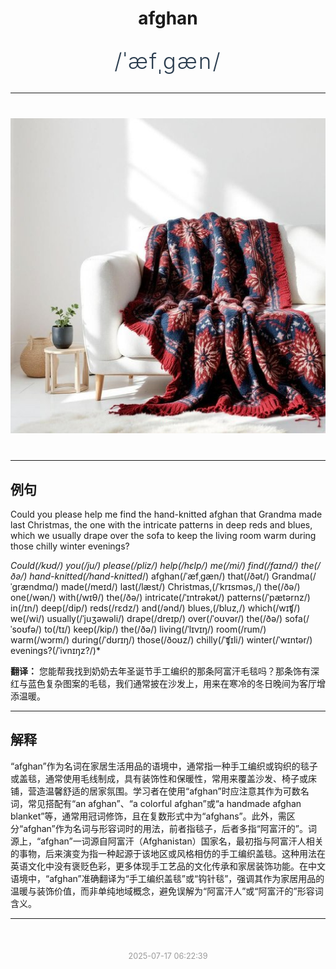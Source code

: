<div align="center">

# afghan

<div style="margin: 30px 0;">
<h1 style="font-size: 2.5em; font-weight: 300; letter-spacing: 2px; margin: 0; color: #2c3e50;">
/ˈæfˌgæn/
</h1>
</div>

</div>

---

<div align="center" style="margin: 40px 0;">

![afghan](images/afghan.png)

</div>

---

## 例句

Could you please help me find the hand-knitted afghan that Grandma made last Christmas, the one with the intricate patterns in deep reds and blues, which we usually drape over the sofa to keep the living room warm during those chilly winter evenings?

*Could(/kʊd/) you(/ju/) please(/pliz/) help(/hɛlp/) me(/mi/) find(/faɪnd/) the(/ðə/) hand-knitted(/hand-knitted*/) afghan(/ˈæfˌgæn/) that(/ðət/) Grandma(/ˈgrændmɑ/) made(/meɪd/) last(/læst/) Christmas,(/ˈkrɪsməs,/) the(/ðə/) one(/wən/) with(/wɪθ/) the(/ðə/) intricate(/ˈɪntrəkət/) patterns(/ˈpætərnz/) in(/ɪn/) deep(/dip/) reds(/rɛdz/) and(/ənd/) blues,(/bluz,/) which(/wɪʧ/) we(/wi/) usually(/ˈjuʒəwəli/) drape(/dreɪp/) over(/ˈoʊvər/) the(/ðə/) sofa(/ˈsoʊfə/) to(/tɪ/) keep(/kip/) the(/ðə/) living(/ˈlɪvɪŋ/) room(/rum/) warm(/wɔrm/) during(/ˈdʊrɪŋ/) those(/ðoʊz/) chilly(/ˈʧɪli/) winter(/ˈwɪntər/) evenings?(/ˈivnɪŋz?/)*

**翻译：** 您能帮我找到奶奶去年圣诞节手工编织的那条阿富汗毛毯吗？那条饰有深红与蓝色复杂图案的毛毯，我们通常披在沙发上，用来在寒冷的冬日晚间为客厅增添温暖。

---

## 解释

“afghan”作为名词在家居生活用品的语境中，通常指一种手工编织或钩织的毯子或盖毯，通常使用毛线制成，具有装饰性和保暖性，常用来覆盖沙发、椅子或床铺，营造温馨舒适的居家氛围。学习者在使用“afghan”时应注意其作为可数名词，常见搭配有“an afghan”、“a colorful afghan”或“a handmade afghan blanket”等，通常用冠词修饰，且在复数形式中为“afghans”。此外，需区分“afghan”作为名词与形容词时的用法，前者指毯子，后者多指“阿富汗的”。词源上，“afghan”一词源自阿富汗（Afghanistan）国家名，最初指与阿富汗人相关的事物，后来演变为指一种起源于该地区或风格相仿的手工编织盖毯。这种用法在英语文化中没有褒贬色彩，更多体现手工艺品的文化传承和家居装饰功能。在中文语境中，“afghan”准确翻译为“手工编织盖毯”或“钩针毯”，强调其作为家居用品的温暖与装饰价值，而非单纯地域概念，避免误解为“阿富汗人”或“阿富汗的”形容词含义。


---

<div align="center" style="margin-top: 50px;">
<small style="color: #999; font-size: 0.9em;">2025-07-17 06:22:39</small>
</div>
